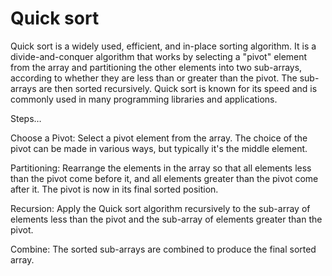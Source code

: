 # Quick sort

Quick sort is a widely used, efficient, and in-place sorting algorithm. It is a divide-and-conquer algorithm that works by selecting a "pivot" element from the array and partitioning the other elements into two sub-arrays, according to whether they are less than or greater than the pivot. The sub-arrays are then sorted recursively. Quick sort is known for its speed and is commonly used in many programming libraries and applications.

Steps…

Choose a Pivot: Select a pivot element from the array. The choice of the pivot can be made in various ways, but typically it's the middle element.

Partitioning: Rearrange the elements in the array so that all elements less than the pivot come before it, and all elements greater than the pivot come after it. The pivot is now in its final sorted position.

Recursion: Apply the Quick sort algorithm recursively to the sub-array of elements less than the pivot and the sub-array of elements greater than the pivot.

Combine: The sorted sub-arrays are combined to produce the final sorted array.
